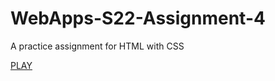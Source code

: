# WebApps-S22-Assignment-4
A practice assignment for HTML with CSS

[PLAY](https://44-563-web-apps-s22.github.io/webapps-s22-assignment-4-Raju289/play.html)